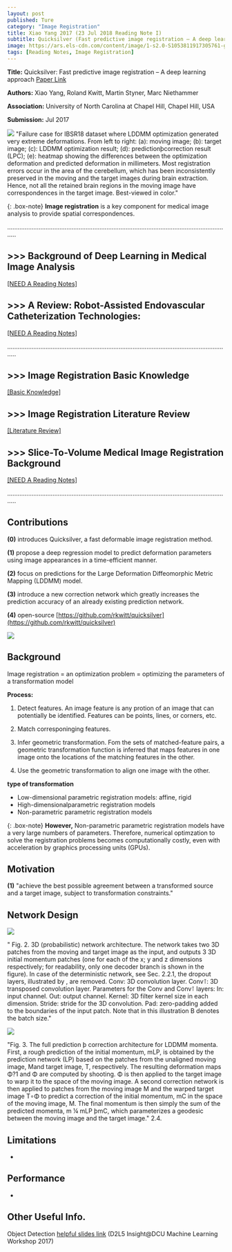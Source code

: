 ```yaml
---
layout: post
published: Ture
category: "Image Registration"
title: Xiao Yang 2017 (23 Jul 2018 Reading Note I)
subtitle: Quicksilver (Fast predictive image registration – A deep learning approach)
image: https://ars.els-cdn.com/content/image/1-s2.0-S1053811917305761-gr8.jpg
tags: [Reading Notes, Image Registration]
---
```


**Title:** Quicksilver: Fast predictive image registration – A deep learning approach [Paper Link](https://arxiv.org/abs/1703.10908)

**Authors:** Xiao Yang, Roland Kwitt, Martin Styner, Marc Niethammer

**Association:** University of North Carolina at Chapel Hill, Chapel Hill, USA

**Submission:** Jul 2017 

![](https://ars.els-cdn.com/content/image/1-s2.0-S1053811917305761-gr8.jpg) 
"Failure case for IBSR18 dataset where LDDMM optimization generated very extreme deformations. From left to right: (a): moving image; (b): target image; (c): LDDMM optimization result; (d): predictionþcorrection result (LPC); (e): heatmap showing the differences between the optimization deformation and predicted deformation in millimeters. Most registration errors occur in the area of the cerebellum, which has been inconsistently preserved in the moving and the target images during brain extraction. Hence, not all the retained brain regions in the moving image have correspondences in the target image. Best-viewed in color."

{: .box-note}
**Image registration** is a key component for medical image analysis to provide spatial correspondences.



.................................................................................................................................

## >>> Background of Deep Learning in Medical Image Analysis

[[NEED A Reading Notes]](https://xuuuuuuchen.github.io/2018-08-01-DeepLearninginMedicalImageAnalysis/)

## >>> A Review: Robot-Assisted Endovascular Catheterization Technologies: 

[[NEED A Reading Notes]](https://xuuuuuuchen.github.io/Robot-AssistedEndovascularCatheterizationTechnologies/)

.................................................................................................................................
## >>> Image Registration Basic Knowledge

[[Basic Knowledge]](https://xuuuuuuchen.github.io/2018-07-31-ImageRegistration-basic/)

## >>> Image Registration Literature Review

[[Literature Review]](https://xuuuuuuchen.github.io/2018-07-31-ImageRegistration/)

## >>> Slice-To-Volume Medical Image Registration Background

[[NEED A Reading Notes]](https://xuuuuuuchen.github.io/2018-08-01-ImageRegistration-2D-3D/)

.................................................................................................................................

## Contributions

**(0)** introduces Quicksilver, a fast deformable image registration method.

**(1)** propose a deep regression model to predict deformation parameters using image appearances in a time-efficient manner.

**(2)** focus on predictions for the Large Deformation Diffeomorphic Metric Mapping (LDDMM) model.

**(3)** introduce a new correction network which greatly increases the prediction accuracy of an already existing prediction network. 

**(4)** open-source  [https://github.com/rkwitt/quicksilver](https://github.com/rkwitt/quicksilver) 

![](https://ars.els-cdn.com/content/image/1-s2.0-S1053811917305761-gr1.jpg) 

## Background

Image registration = an optimization problem = optimizing the parameters of a transformation model

**Process:**
1. Detect features.
An image feature is any protion of an image that can potentially be identified. Features can be points, lines, or corners, etc.

2. Match corresponinging features.

3. Infer geometric transformation.
Fom the sets of matched-feature pairs, a geometric transformation function is inferred that maps features in one image onto the locations of the matching features in the other.

4. Use the geometric transformation to align one image with the other.

**type of transformation**

- Low-dimensional parametric registration models: affine, rigid
- High-dimensionalparametric registration models
- Non-parametric parametric registration models

{: .box-note}
**However,**  Non-parametric parametric registration models have a very large numbers of parameters. Therefore, numerical optimzation to solve the registration problems becomes computationally costly, even with acceleration by graphics processing units (GPUs).


## Motivation

**(1)**  "achieve the best possible agreement between a transformed source and a target image, subject to transformation constraints."



## Network Design

![](https://ars.els-cdn.com/content/image/1-s2.0-S1053811917305761-gr2.jpg) 

" Fig. 2. 3D (probabilistic) network architecture. The network takes two 3D patches from the moving and target image as the input, and outputs 3 3D initial momentum patches (one for each of the x; y and z dimensions respectively; for readability, only one decoder branch is shown in the figure). In case of the deterministic network, see Sec. 2.2.1, the dropout layers, illustrated by , are removed. Conv: 3D convolution layer. Conv⊺: 3D transposed convolution layer. Parameters for the Conv and Conv⊺ layers: In: input channel. Out: output channel. Kernel: 3D filter kernel size in each dimension. Stride: stride for the 3D convolution. Pad: zero-padding added to the boundaries of the input patch. Note that in this illustration B denotes the batch size."

![](https://ars.els-cdn.com/content/image/1-s2.0-S1053811917305761-gr3.jpg) 

"Fig. 3. The full prediction þ correction architecture for LDDMM momenta. First, a rough prediction of the initial momentum, mLP, is obtained by the prediction network (LP) based on the patches from the unaligned moving image, Mand target image, T, respectively. The resulting deformation maps Φ?1 and Φ are computed by shooting. Φ is then applied to the target image to warp it to the space of the moving image. A second correction network is then applied to patches from the moving image M and the warped target image T∘Φ to predict a correction of the initial momentum, mC in the space of the moving image, M. The final momentum is then simply the sum of the predicted momenta, m ¼ mLP þmC, which parameterizes a geodesic between the moving image and the target image."
2.4.

## Limitations


*


## Performance


*


## Other Useful Info.

Object Detection [helpful slides link](https://www.slideshare.net/xavigiro/object-detection-d2l5-insightdcu-machine-learning-workshop-2017)
(D2L5 Insight@DCU Machine Learning Workshop 2017)



